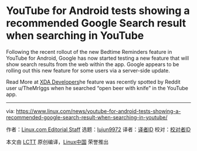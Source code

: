 [#]: collector: (lujun9972)
[#]: translator: ( )
[#]: reviewer: ( )
[#]: publisher: ( )
[#]: url: ( )
[#]: subject: (YouTube for Android tests showing a recommended Google Search result when searching in YouTube)
[#]: via: (https://www.linux.com/news/youtube-for-android-tests-showing-a-recommended-google-search-result-when-searching-in-youtube/)
[#]: author: (Linux.com Editorial Staff https://www.linux.com/author/linuxdotcom/)

YouTube for Android tests showing a recommended Google Search result when searching in YouTube
======

Following the recent rollout of the new Bedtime Reminders feature in YouTube for Android, Google has now started testing a new feature that will show search results from the web within the app. Google appears to be rolling out this new feature for some users via a server-side update.

Read More at [XDA Developers][1]he feature was recently spotted by Reddit user u/TheMrIggs when he searched “open beer with knife” in the YouTube app.

--------------------------------------------------------------------------------

via: https://www.linux.com/news/youtube-for-android-tests-showing-a-recommended-google-search-result-when-searching-in-youtube/

作者：[Linux.com Editorial Staff][a]
选题：[lujun9972][b]
译者：[译者ID](https://github.com/译者ID)
校对：[校对者ID](https://github.com/校对者ID)

本文由 [LCTT](https://github.com/LCTT/TranslateProject) 原创编译，[Linux中国](https://linux.cn/) 荣誉推出

[a]: https://www.linux.com/author/linuxdotcom/
[b]: https://github.com/lujun9972
[1]: https://www.xda-developers.com/youtube-android-tests-showing-recommended-google-search-result/
